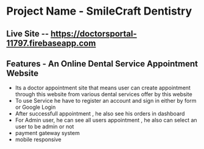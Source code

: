 # Project Name - SmileCraft Dentistry

## Live Site -- https://doctorsportal-11797.firebaseapp.com

## Features - An Online Dental Service Appointment Website

- Its a doctor appointment site that means user can create appointment through this website from various dental services offer by this website
- To use Service he have to register an account and sign in either by form or Google Login
- After successfull appointment , he also see his orders in dashboard
- For Admin user, he can see all users appointment , he also can select an user to be admin or not
- payment gateway system
- mobile responsive
